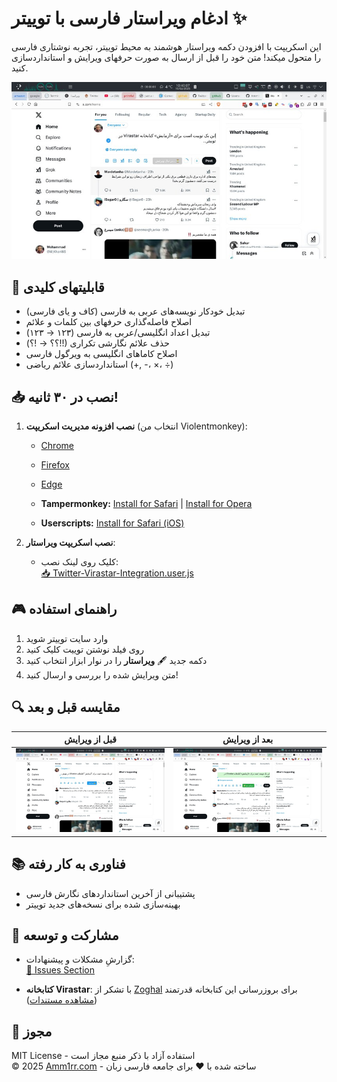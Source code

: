 # ادغام ویراستار فارسی با توییتر ✨

این اسکریپت با افزودن دکمه ویراستار هوشمند به محیط توییتر، تجربه نوشتاری فارسی را متحول میکند! متن خود را قبل از ارسال به صورت حرفهای ویرایش و استانداردسازی کنید.

[![مراحل استفاده](assets/Process-thumb.jpg)](assets/Process.jpg)

## 🚀 قابلیتهای کلیدی

- تبدیل خودکار نویسه‌های عربی به فارسی (کاف و یای فارسی)
- اصلاح فاصله‌گذاری حرفهای بین کلمات و علائم
- تبدیل اعداد انگلیسی/عربی به فارسی (۱۲۳ → ۱۲۳)
- حذف علائم نگارشی تکراری (!!؟؟ → !؟)
- اصلاح کاماهای انگلیسی به ویرگول فارسی
- استانداردسازی علائم ریاضی (+, -، ×، ÷)

## 📥 نصب در ۳۰ ثانیه!

1. **نصب افزونه مدیریت اسکریپت** (انتخاب من Violentmonkey):

   - [Chrome](https://chrome.google.com/webstore/detail/violentmonkey/jinjaccalgkegednnccohejagnlnfdag)
   - [Firefox](https://addons.mozilla.org/firefox/addon/violentmonkey/)
   - [Edge](https://microsoftedge.microsoft.com/addons/detail/violentmonkey/eeagobfjdenkkddmbclomhiblgggliao)

   - **Tampermonkey:** [Install for Safari](https://apps.apple.com/us/app/tampermonkey/id1482490089) | [Install for Opera](https://addons.opera.com/en-gb/extensions/details/tampermonkey-beta/)
   - **Userscripts:** [Install for Safari (iOS)](https://apps.apple.com/us/app/userscripts/id1463298887)

2. **نصب اسکریپت ویراستار**:
   - کلیک روی لینک نصب:  
     [📥 Twitter-Virastar-Integration.user.js](https://github.com/Amm1rr/Twitter-Virastar-Integration/raw/main/Twitter-Virastar.user.js)

## 🎮 راهنمای استفاده

1. وارد سایت توییتر شوید
2. روی فیلد نوشتن توییت کلیک کنید
3. دکمه جدید 🖋 **ویراستار** را در نوار ابزار انتخاب کنید
4. متن ویرایش شده را بررسی و ارسال کنید!

## 🔍 مقایسه قبل و بعد

| قبل از ویرایش                                             | بعد از ویرایش                                                 |
| --------------------------------------------------------- | ------------------------------------------------------------- |
| [![متن اصلی](assets/Before-thumb.jpg)](assets/Before.jpg) | [![متن ویرایش شده](assets/After-thumb.jpg)](assets/After.jpg) |

## 📚 فناوری به کار رفته

- پشتیبانی از آخرین استانداردهای نگارش فارسی
- بهینه‌سازی شده برای نسخه‌های جدید توییتر

## 🙌 مشارکت و توسعه

- گزارشِ مشکلات و پیشنهادات:  
  [🎯 Issues Section](https://github.com/Amm1rr/Twitter-Virastar-Integration/issues)

- **کتابخانه Virastar**: با تشکر از [Zoghal](https://github.com/zoghal) برای بروزرسانی این کتابخانه قدرتمند ([مشاهده مستندات](https://github.com/zoghal/virastar/))

## 📜 مجوز

MIT License - استفاده آزاد با ذکر منبع مجاز است  
© 2025 [Amm1rr.com](https://amm1rr.com) - ساخته شده با ❤️ برای جامعه فارسی زبان
